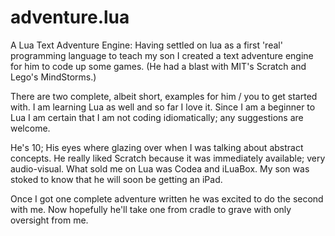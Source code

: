 adventure.lua
=============

A Lua Text Adventure Engine: Having settled on lua as a first 'real' programming language to teach my son I created a text adventure engine for him to code up some games. (He had a blast with MIT's Scratch and Lego's MindStorms.)

There are two complete, albeit short, examples for him / you to get started with. I am learning Lua as well and so far I love it. Since I am a beginner to Lua I am certain that I am not coding idiomatically; any suggestions are welcome.

He's 10; His eyes where glazing over when I was talking about abstract concepts. He really liked Scratch because it was immediately available; very audio-visual. What sold me on Lua was Codea and iLuaBox. My son was stoked to know that he will soon be getting an iPad.

Once I got one complete adventure written he was excited to do the second with me. Now hopefully he'll take one from cradle to grave with only oversight from me.